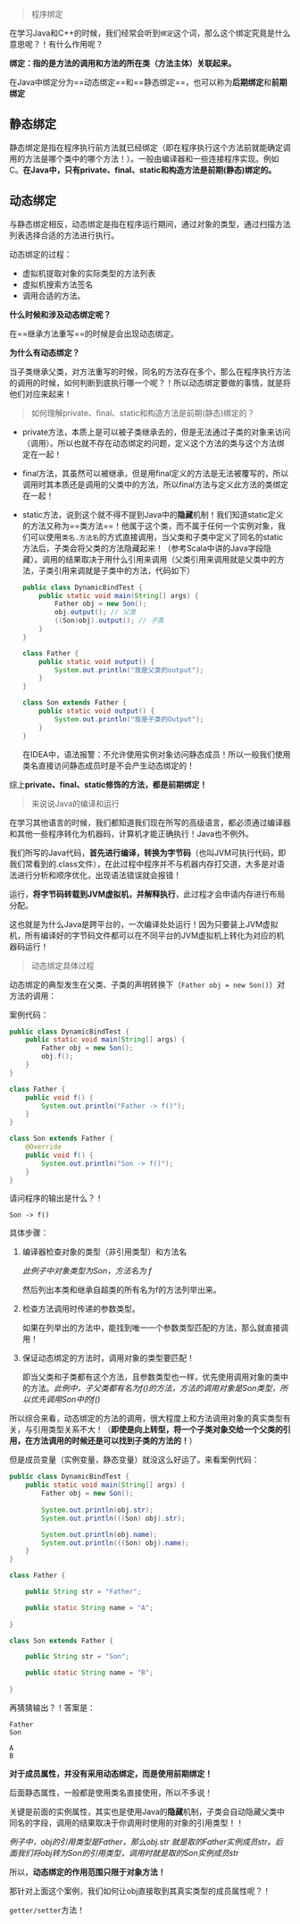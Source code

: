 > 程序绑定

在学习Java和C++的时候，我们经常会听到`绑定`这个词，那么这个绑定究竟是什么意思呢？！有什么作用呢？

**绑定：指的是方法的调用和方法的所在类（方法主体）关联起来。**

在Java中绑定分为==动态绑定==和==静态绑定==，也可以称为**后期绑定**和**前期绑定**



## 静态绑定

静态绑定是指在程序执行前方法就已经绑定（即在程序执行这个方法前就能确定调用的方法是哪个类中的哪个方法！）。一般由编译器和一些连接程序实现。例如C。**在Java中，只有private、final、static和构造方法是前期(静态)绑定的。**





## 动态绑定

与静态绑定相反，动态绑定是指在程序运行期间，通过对象的类型，通过扫描方法列表选择合适的方法进行执行。

动态绑定的过程：

- 虚拟机提取对象的实际类型的方法列表
- 虚拟机搜索方法签名
- 调用合适的方法。



**什么时候和涉及动态绑定呢？**

在==继承方法重写==的时候是会出现动态绑定。

**为什么有动态绑定？**

当子类继承父类，对方法重写的时候，同名的方法存在多个，那么在程序执行方法的调用的时候，如何判断到底执行哪一个呢？！所以动态绑定要做的事情，就是将他们对应来起来！





> 如何理解private、final、static和构造方法是前期(静态)绑定的？

- private方法，本质上是可以被子类继承去的，但是无法通过子类的对象来访问（调用）。所以也就不存在动态绑定的问题，定义这个方法的类与这个方法绑定在一起！

- final方法，其虽然可以被继承，但是用final定义的方法是无法被覆写的，所以调用时其本质还是调用的父类中的方法，所以final方法与定义此方法的类绑定在一起！

- static方法，说到这个就不得不提到Java中的**隐藏**机制！我们知道static定义的方法又称为==类方法==！他属于这个类，而不属于任何一个实例对象，我们可以使用`类名.方法名`的方式直接调用，当父类和子类中定义了同名的static方法后，子类会将父类的方法隐藏起来！（参考Scala中讲的Java字段隐藏）。调用的结果取决于用什么引用来调用（父类引用来调用就是父类中的方法，子类引用来调就是子类中的方法，代码如下）

  ```java
  public class DynamicBindTest {
      public static void main(String[] args) {
          Father obj = new Son();
          obj.output(); // 父类
          ((Son)obj).output(); // 子类
      }
  }
  
  class Father {
      public static void output() {
          System.out.println("我是父类的output");
      }
  }
  
  class Son extends Father {
      public static void output() {
          System.out.println("我是子类的Output");
      }
  }
  ```

  在IDEA中，语法报警：不允许使用实例对象访问静态成员！所以一般我们使用类名直接访问静态成员时是不会产生动态绑定的！



综上**private、final、static修饰的方法，都是前期绑定！**



> 来说说Java的编译和运行

在学习其他语言的时候，我们都知道我们现在所写的高级语言，都必须通过编译器和其他一些程序转化为机器码，计算机才能正确执行！Java也不例外。

我们所写的Java代码，**首先进行编译，转换为字节码**（也叫JVM可执行代码，即我们常看到的.class文件），在此过程中程序并不与机器内存打交道，大多是对语法进行分析和顺序优化，出现语法错误就会报错！

运行，**将字节码转载到JVM虚拟机，并解释执行**，此过程才会申请内存进行布局分配。

这也就是为什么Java是跨平台的，一次编译处处运行！因为只要装上JVM虚拟机，所有编译好的字节码文件都可以在不同平台的JVM虚拟机上转化为对应的机器码运行！





> 动态绑定具体过程

动态绑定的典型发生在父类、子类的声明转换下（`Father obj = new Son()`）对方法的调用：

案例代码：

```java
public class DynamicBindTest {
    public static void main(String[] args) {
        Father obj = new Son();
        obj.f();
    }
}

class Father {
    public void f() {
        System.out.println("Father -> f()");
    }
}

class Son extends Father {
    @Override
    public void f() {
        System.out.println("Son -> f()");
    }
}
```

请问程序的输出是什么？！

```
Son -> f()
```



具体步骤：

1. 编译器检查对象的类型（非引用类型）和方法名

   *此例子中对象类型为Son，方法名为 f*

   然后列出本类和继承自超类的所有名为f的方法列举出来。

2. 检查方法调用时传递的参数类型。

   如果在列举出的方法中，能找到唯一一个参数类型匹配的方法，那么就直接调用！

3. 保证动态绑定的方法时，调用对象的类型要匹配！

   即当父类和子类都有这个方法，且参数类型也一样，优先使用调用对象的类中的方法。*此例中，子父类都有名为f()的方法，方法的调用对象是Son类型，所以优先调用Son中的f()*



所以综合来看，动态绑定的方法的调用，很大程度上和方法调用对象的真实类型有关，与引用类型关系不大！（**即使是向上转型，将一个子类对象交给一个父类的引用，在方法调用的时候还是可以找到子类的方法的！**）





但是成员变量（实例变量，静态变量）就没这么好运了。来看案例代码：

```java
public class DynamicBindTest {
    public static void main(String[] args) {
        Father obj = new Son();
        
        System.out.println(obj.str);
        System.out.println(((Son) obj).str);

        System.out.println(obj.name);
        System.out.println(((Son) obj).name);
    }
}

class Father {

    public String str = "Father";

    public static String name = "A";
    
}

class Son extends Father {

    public String str = "Son";

    public static String name = "B";
    
}
```

再猜猜输出？！答案是：

```
Father
Son

A
B
```

**对于成员属性，并没有采用动态绑定，而是使用前期绑定！**

后面静态属性，一般都是使用类名直接使用，所以不多说！

关键是前面的实例属性，其实也是使用Java的**隐藏**机制，子类会自动隐藏父类中同名的字段，调用的结果取决于你调用时使用的对象的引用类型！！

*例子中，obj的引用类型是Father，那么obj.str 就是取的Father实例成员str。后面我们将obj转为Son的引用类型，调用时就是取的Son实例成员str*



所以，**动态绑定的作用范围只限于对象方法！**



那针对上面这个案例，我们如何让obj直接取到其真实类型的成员属性呢？！

`getter/setter`方法！